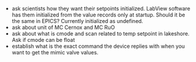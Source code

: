 - ask scientists how they want their setpoints initialized. LabView software has them initialized from the value records only at startup. Should it be the same in EPICS? Currently initialized as undefined.
- ask about unit of MC Cernox and MC RuO
- ask about what is cmode and scan related to temp setpoint in lakeshore. Ask if cmode can be float
- establish what is the exact command the device replies with when you want to get the mimic valve values.